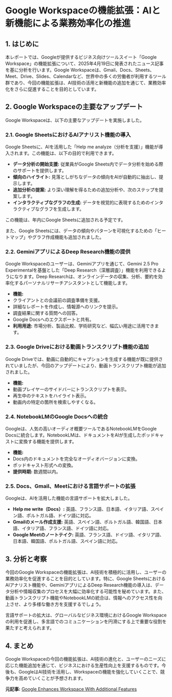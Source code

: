 # Google Workspaceの機能拡張：AIと新機能による業務効率化の推進

## 1. はじめに

本レポートでは、Googleが提供するビジネス向けツールスイート「Google Workspace」の機能拡張について、2025年4月19日に発表されたニュース記事を基に分析を行います。Google Workspaceは、Gmail、Docs、Sheets、Meet、Drive、Slides、Calendarなど、世界中の多くの労働者が利用するツール群であり、今回の機能拡張は、AI技術の活用と新機能の追加を通じて、業務効率化をさらに促進することを目的としています。

## 2. Google Workspaceの主要なアップデート

Google Workspaceは、以下の主要なアップデートを実施しました。

### 2.1. Google SheetsにおけるAIアナリスト機能の導入

Google Sheetsに、AIを活用した「Help me analyze（分析を支援）」機能が導入されます。この機能は、以下の目的で利用できます。

* **データ分析の開始支援:** 従業員がGoogle Sheets内でデータ分析を始める際のサポートを提供します。
* **傾向のハイライト:** 見落としがちなデータの傾向をAIが自動的に抽出し、提示します。
* **追加分析の提案:** より深い理解を得るための追加分析や、次のステップを提案します。
* **インタラクティブなグラフの生成:** データを視覚的に表現するためのインタラクティブなグラフを生成します。

この機能は、年内にGoogle Sheetsに追加される予定です。

また、Google Sheetsには、データの傾向やパターンを可視化するための「ヒートマップ」やグラフ作成機能も追加されました。

### 2.2. GeminiアプリによるDeep Research機能の提供

Google Workspaceのユーザーは、Geminiアプリを通じて、Gemini 2.5 Pro Experimentalを基盤とした「Deep Research（深層調査）」機能を利用できるようになります。Deep Researchは、オンラインデータの収集、分析、要約を効率化するパーソナルリサーチアシスタントとして機能します。

* **機能:**
 * クライアントとの会議前の調査準備を支援。
 * 詳細なレポートを作成し、情報源へのリンクを提示。
 * 調査結果に関する質問への回答。
 * Google Docsへのエクスポートと共有。
* **利用用途:** 市場分析、製品比較、学術研究など、幅広い用途に活用できます。

### 2.3. Google Driveにおける動画トランスクリプト機能の追加

Google Driveでは、動画に自動的にキャプションを生成する機能が既に提供されていましたが、今回のアップデートにより、動画トランスクリプト機能が追加されました。

* **機能:**
 * 動画プレイヤーのサイドバーにトランスクリプトを表示。
 * 再生中のテキストをハイライト表示。
 * 動画内の特定の箇所を検索しやすくなる。

### 2.4. NotebookLMのGoogle Docsへの統合

Googleは、人気の高いオーディオ概要ツールであるNotebookLMをGoogle Docsに統合します。NotebookLMは、ドキュメントをAIが生成したポッドキャストに変換する機能を提供します。

* **機能:**
 * Docs内のドキュメントを完全なオーディオバージョンに変換。
 * ポッドキャスト形式への変換。
* **提供時期:** 数週間以内。

### 2.5. Docs、Gmail、Meetにおける言語サポートの拡張

Googleは、AIを活用した機能の言語サポートを拡大しました。

* **Help me write（Docs）:** 英語、フランス語、日本語、イタリア語、スペイン語、ポルトガル語、ドイツ語に対応。
* **Gmailのメール作成支援:** 英語、スペイン語、ポルトガル語、韓国語、日本語、イタリア語、フランス語、ドイツ語に対応。
* **Google Meetのノートテイク:** 英語、フランス語、ドイツ語、イタリア語、日本語、韓国語、ポルトガル語、スペイン語に対応。

## 3. 分析と考察

今回のGoogle Workspaceの機能拡張は、AI技術を積極的に活用し、ユーザーの業務効率化を促進することを目的としています。特に、Google SheetsにおけるAIアナリスト機能や、GeminiアプリによるDeep Research機能の導入は、データ分析や情報収集のプロセスを大幅に効率化する可能性を秘めています。また、動画トランスクリプト機能やNotebookLMの統合は、情報へのアクセス性を向上させ、より多様な働き方を支援するでしょう。

言語サポートの拡大は、グローバルなビジネス環境におけるGoogle Workspaceの利用を促進し、多言語でのコミュニケーションを円滑にする上で重要な役割を果たすと考えられます。

## 4. まとめ

Google Workspaceの今回の機能拡張は、AI技術の進化と、ユーザーのニーズに応じた機能追加を通じて、ビジネスにおける生産性向上を支援するものです。今後も、GoogleはAI技術を活用し、Workspaceの機能を強化していくことで、競争力を高めていくことが予想されます。



**元記事:** [Google Enhances Workspace With Additional Features](https://www.vernamagazine.com/google-enhances-workspace-with-additional-features/)